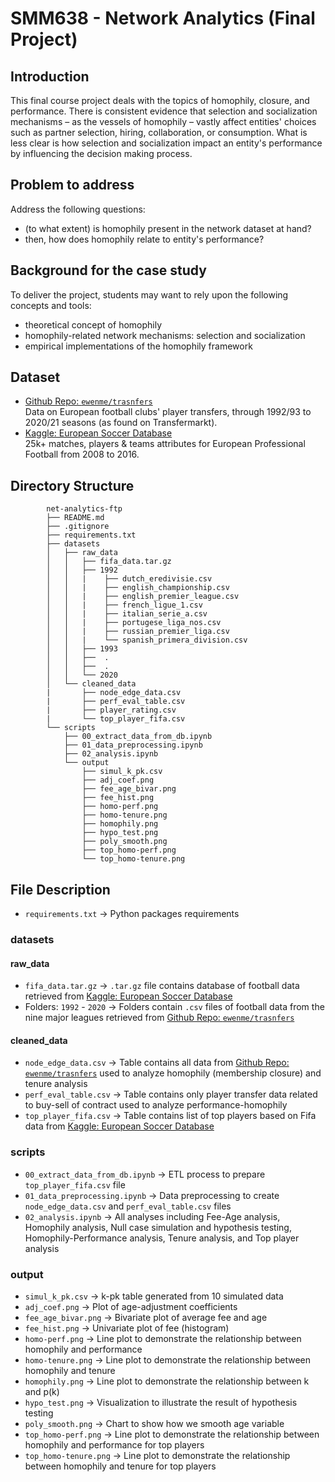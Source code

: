 # **SMM638 - Network Analytics (Final Project)**

## Introduction

This final course project deals with the topics of homophily, closure, and
performance. There is consistent evidence that selection and socialization
mechanisms – as the vessels of homophily – vastly affect entities' choices
such as partner selection, hiring, collaboration, or consumption. What is less
clear is how selection and socialization impact an entity's performance by
influencing the decision making process.

## Problem to address

Address the following questions:

- (to what extent) is homophily present in the network dataset at hand?
- then, how does homophily relate to entity's performance?

## Background for the case study

To deliver the project, students may want to rely upon the following concepts
and tools:

- theoretical concept of homophily
- homophily-related network mechanisms: selection and socialization
- empirical implementations of the homophily framework

## **Dataset**
- [Github Repo: `ewenme/trasnfers`](https://github.com/ewenme/transfers)   
Data on European football clubs' player transfers, through 1992/93 to 2020/21 seasons (as found on Transfermarkt).
- [Kaggle: European Soccer Database](https://www.kaggle.com/hugomathien/soccer)  
25k+ matches, players & teams attributes for European Professional Football from 2008 to 2016.

## **Directory Structure**

```
        net-analytics-ftp
        ├── README.md
        ├── .gitignore
        ├── requirements.txt
        ├── datasets
        │   ├── raw_data
        │   │   ├── fifa_data.tar.gz
        │   │   ├── 1992
        │   │   |    ├── dutch_eredivisie.csv
        │   │   |    ├── english_championship.csv
        │   │   |    ├── english_premier_league.csv
        │   │   |    ├── french_ligue_1.csv
        │   │   |    ├── italian_serie_a.csv
        │   │   |    ├── portugese_liga_nos.csv
        │   │   |    ├── russian_premier_liga.csv
        │   │   |    └── spanish_primera_division.csv
        │   │   ├── 1993
        │   │   ├──  .
        │   │   ├──  .
        │   │   └── 2020
        │   └── cleaned_data
        |       ├── node_edge_data.csv
        |       ├── perf_eval_table.csv
        |       ├── player_rating.csv
        |       └── top_player_fifa.csv
        └── scripts
            ├── 00_extract_data_from_db.ipynb
            ├── 01_data_preprocessing.ipynb
            ├── 02_analysis.ipynb
            └── output
                ├── simul_k_pk.csv
                ├── adj_coef.png
                ├── fee_age_bivar.png
                ├── fee_hist.png
                ├── homo-perf.png
                ├── homo-tenure.png
                ├── homophily.png
                ├── hypo_test.png
                ├── poly_smooth.png
                ├── top_homo-perf.png
                └── top_homo-tenure.png

```

## File Description
-   `requirements.txt` -> Python packages requirements

### datasets
#### raw_data
-   `fifa_data.tar.gz` -> `.tar.gz` file contains database of football data retrieved from [Kaggle: European Soccer Database](https://www.kaggle.com/hugomathien/soccer)  
-   Folders: `1992` - `2020` -> Folders contain `.csv` files of football data from the nine major leagues retrieved from [Github Repo: `ewenme/trasnfers`](https://github.com/ewenme/transfers) 
#### cleaned_data
-   `node_edge_data.csv` -> Table contains all data from [Github Repo: `ewenme/trasnfers`](https://github.com/ewenme/transfers) used to analyze homophily (membership closure) and tenure analysis
-   `perf_eval_table.csv` -> Table contains only player transfer data related to buy-sell of contract used to analyze performance-homophily
-   `top_player_fifa.csv` -> Table contains list of top players based on Fifa data from [Kaggle: European Soccer Database](https://www.kaggle.com/hugomathien/soccer)  

### scripts
-   `00_extract_data_from_db.ipynb` -> ETL process to prepare `top_player_fifa.csv` file
-   `01_data_preprocessing.ipynb` -> Data preprocessing to create `node_edge_data.csv` and `perf_eval_table.csv` files
-   `02_analysis.ipynb` -> All analyses including Fee-Age analysis, Homophily analysis, Null case simulation and hypothesis testing, Homophily-Performance analysis, Tenure analysis, and Top player analysis

### output
-   `simul_k_pk.csv` -> k-pk table generated from 10 simulated data
-   `adj_coef.png` -> Plot of age-adjustment coefficients
-   `fee_age_bivar.png` -> Bivariate plot of average fee and age
-   `fee_hist.png` -> Univariate plot of fee (histogram)
-   `homo-perf.png` -> Line plot to demonstrate the relationship between homophily and performance
-   `homo-tenure.png` -> Line plot to demonstrate the relationship between homophily and tenure
-   `homophily.png` -> Line plot to demonstrate the relationship between k and p(k)
-   `hypo_test.png` -> Visualization to illustrate the result of hypothesis testing
-   `poly_smooth.png` -> Chart to show how we smooth age variable
-   `top_homo-perf.png` -> Line plot to demonstrate the relationship between homophily and performance for top players
-   `top_homo-tenure.png` -> Line plot to demonstrate the relationship between homophily and tenure for top players
